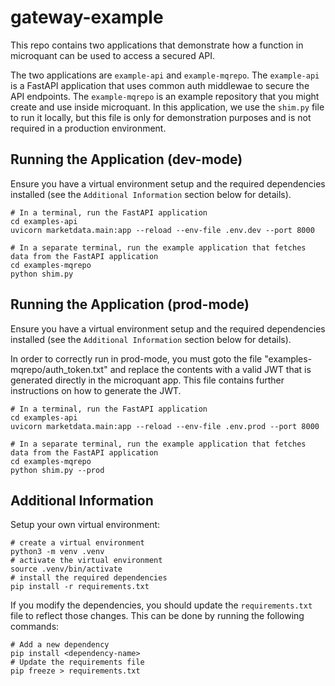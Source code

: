 # gateway-example

This repo contains two applications that demonstrate how a function in microquant can be used to access a secured API.

The two applications are `example-api` and `example-mqrepo`. The `example-api` is a FastAPI application that uses common auth middlewae to secure the API endpoints.  The `example-mqrepo` is an example repository that you might create and use inside microquant.  In this application, we use the `shim.py` file to run it locally, but this file is only for demonstration purposes and is not required in a production environment.

## Running the Application (dev-mode)

Ensure you have a virtual environment setup and the required dependencies installed (see the `Additional Information` section below for details).

```
# In a terminal, run the FastAPI application
cd examples-api
uvicorn marketdata.main:app --reload --env-file .env.dev --port 8000
```

```
# In a separate terminal, run the example application that fetches data from the FastAPI application
cd examples-mqrepo
python shim.py
```

## Running the Application (prod-mode)

Ensure you have a virtual environment setup and the required dependencies installed (see the `Additional Information` section below for details).

In order to correctly run in prod-mode, you must goto the file "examples-mqrepo/auth_token.txt" and replace the contents with a valid JWT that is generated directly in the microquant app.  This file contains further instructions on how to generate the JWT.

```
# In a terminal, run the FastAPI application
cd examples-api
uvicorn marketdata.main:app --reload --env-file .env.prod --port 8000
```

```
# In a separate terminal, run the example application that fetches data from the FastAPI application
cd examples-mqrepo
python shim.py --prod
```

## Additional Information

Setup your own virtual environment:
```
# create a virtual environment
python3 -m venv .venv
# activate the virtual environment
source .venv/bin/activate
# install the required dependencies
pip install -r requirements.txt
```

If you modify the dependencies, you should update the `requirements.txt` file to reflect those changes. This can be done by running the following commands:

```
# Add a new dependency
pip install <dependency-name>
# Update the requirements file
pip freeze > requirements.txt
```